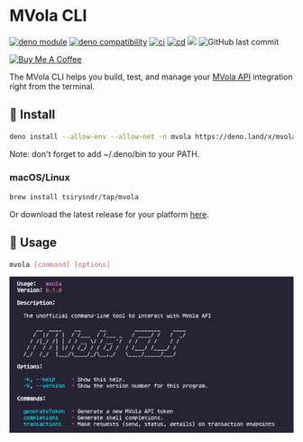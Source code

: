 # MVola CLI

[![deno module](https://shield.deno.dev/x/mvola_cli)](https://deno.land/x/mvola_cli)
[![deno compatibility](https://shield.deno.dev/deno/^1.22)](https://deno.land/)
[![ci](https://github.com/tsirysndr/mvola-cli/actions/workflows/ci.yaml/badge.svg)](https://github.com/tsirysndr/mvola-cli/actions/workflows/ci.yaml)
[![cd](https://github.com/tsirysndr/mvola-cli/actions/workflows/cd.yaml/badge.svg)](https://github.com/tsirysndr/mvola-cli/actions/workflows/cd.yaml)
[![](https://img.shields.io/badge/documentation-yes-brightgreen.svg)](https://tsirysndr.github.io/mvola-cli/docs/intro)
![GitHub last commit](https://img.shields.io/github/last-commit/tsirysndr/mvola-cli)

<p>
<a href="https://www.buymeacoffee.com/tsiry">
  <img src="https://cdn.buymeacoffee.com/buttons/v2/default-red.png" alt="Buy Me A Coffee" height="40" />
</a>
</p>

The MVola CLI helps you build, test, and manage your [MVola API](https://www.mvola.mg/devportal) integration right from the terminal.

## 🚚 Install

```sh
deno install --allow-env --allow-net -n mvola https://deno.land/x/mvola_cli@0.1.4/src/main.ts
```
Note: don't forget to add ~/.deno/bin to your PATH.

### macOS/Linux
```sh
brew install tsirysndr/tap/mvola
```
Or download the latest release for your platform [here](https://github.com/tsirysndr/mvola-cli/releases).
## 🚀 Usage

```sh
mvola [command] [options]
```


<img src="https://raw.githubusercontent.com/tsirysndr/mvola-cli/master/preview.png" />
